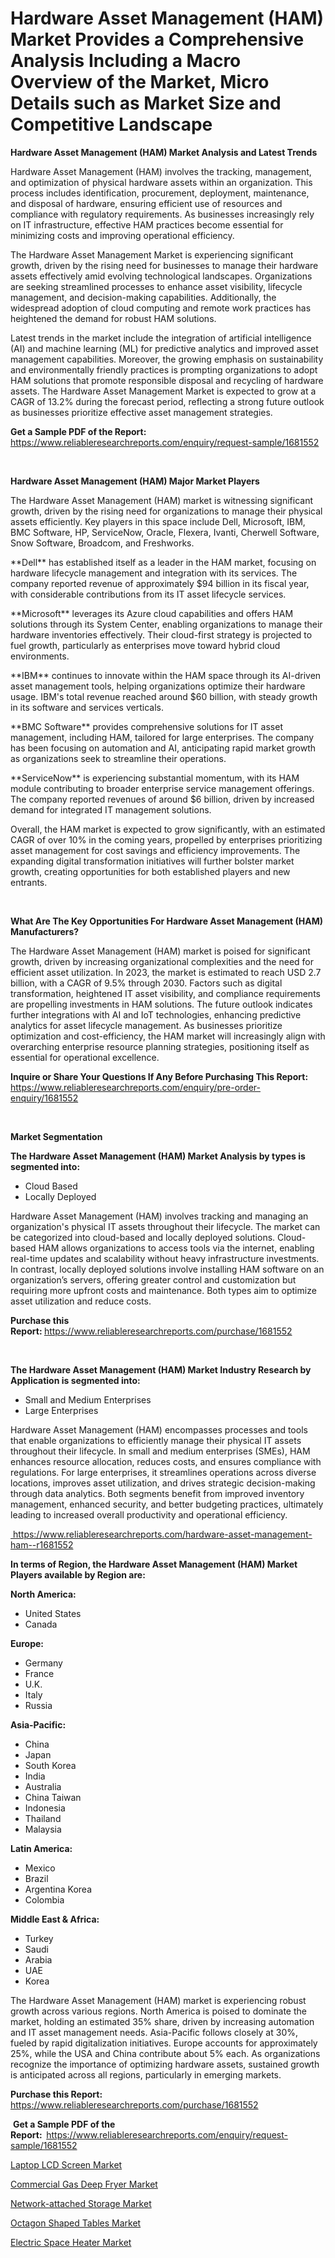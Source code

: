<p><h1>Hardware Asset Management (HAM) Market Provides a Comprehensive Analysis Including a Macro Overview of the Market, Micro Details such as Market Size and Competitive Landscape</h1></p><p><strong>Hardware Asset Management (HAM) Market Analysis and Latest Trends</strong></p>
<p><p>Hardware Asset Management (HAM) involves the tracking, management, and optimization of physical hardware assets within an organization. This process includes identification, procurement, deployment, maintenance, and disposal of hardware, ensuring efficient use of resources and compliance with regulatory requirements. As businesses increasingly rely on IT infrastructure, effective HAM practices become essential for minimizing costs and improving operational efficiency.</p><p>The Hardware Asset Management Market is experiencing significant growth, driven by the rising need for businesses to manage their hardware assets effectively amid evolving technological landscapes. Organizations are seeking streamlined processes to enhance asset visibility, lifecycle management, and decision-making capabilities. Additionally, the widespread adoption of cloud computing and remote work practices has heightened the demand for robust HAM solutions.</p><p>Latest trends in the market include the integration of artificial intelligence (AI) and machine learning (ML) for predictive analytics and improved asset management capabilities. Moreover, the growing emphasis on sustainability and environmentally friendly practices is prompting organizations to adopt HAM solutions that promote responsible disposal and recycling of hardware assets. The Hardware Asset Management Market is expected to grow at a CAGR of 13.2% during the forecast period, reflecting a strong future outlook as businesses prioritize effective asset management strategies.</p></p>
<p><strong>Get a Sample PDF of the Report:&nbsp;</strong> <a href="https://www.reliableresearchreports.com/enquiry/request-sample/1681552?utm_campaign=24&utm_medium=2&utm_source=Github&utm_content=ia&utm_term=11122024&utm_id=hardware-asset-management-ham">https://www.reliableresearchreports.com/enquiry/request-sample/1681552</a></p>
<p>&nbsp;</p>
<p><strong>Hardware Asset Management (HAM) Major Market Players</strong></p>
<p><p>The Hardware Asset Management (HAM) market is witnessing significant growth, driven by the rising need for organizations to manage their physical assets efficiently. Key players in this space include Dell, Microsoft, IBM, BMC Software, HP, ServiceNow, Oracle, Flexera, Ivanti, Cherwell Software, Snow Software, Broadcom, and Freshworks.</p><p>**Dell** has established itself as a leader in the HAM market, focusing on hardware lifecycle management and integration with its services. The company reported revenue of approximately $94 billion in its fiscal year, with considerable contributions from its IT asset lifecycle services.</p><p>**Microsoft** leverages its Azure cloud capabilities and offers HAM solutions through its System Center, enabling organizations to manage their hardware inventories effectively. Their cloud-first strategy is projected to fuel growth, particularly as enterprises move toward hybrid cloud environments.</p><p>**IBM** continues to innovate within the HAM space through its AI-driven asset management tools, helping organizations optimize their hardware usage. IBM's total revenue reached around $60 billion, with steady growth in its software and services verticals.</p><p>**BMC Software** provides comprehensive solutions for IT asset management, including HAM, tailored for large enterprises. The company has been focusing on automation and AI, anticipating rapid market growth as organizations seek to streamline their operations.</p><p>**ServiceNow** is experiencing substantial momentum, with its HAM module contributing to broader enterprise service management offerings. The company reported revenues of around $6 billion, driven by increased demand for integrated IT management solutions.</p><p>Overall, the HAM market is expected to grow significantly, with an estimated CAGR of over 10% in the coming years, propelled by enterprises prioritizing asset management for cost savings and efficiency improvements. The expanding digital transformation initiatives will further bolster market growth, creating opportunities for both established players and new entrants.</p></p>
<p>&nbsp;</p>
<p><strong>What Are The Key Opportunities For Hardware Asset Management (HAM) Manufacturers?</strong></p>
<p><p>The Hardware Asset Management (HAM) market is poised for significant growth, driven by increasing organizational complexities and the need for efficient asset utilization. In 2023, the market is estimated to reach USD 2.7 billion, with a CAGR of 9.5% through 2030. Factors such as digital transformation, heightened IT asset visibility, and compliance requirements are propelling investments in HAM solutions. The future outlook indicates further integrations with AI and IoT technologies, enhancing predictive analytics for asset lifecycle management. As businesses prioritize optimization and cost-efficiency, the HAM market will increasingly align with overarching enterprise resource planning strategies, positioning itself as essential for operational excellence.</p></p>
<p><strong>Inquire or Share Your Questions If Any Before Purchasing This Report:</strong> <a href="https://www.reliableresearchreports.com/enquiry/pre-order-enquiry/1681552?utm_campaign=24&utm_medium=2&utm_source=Github&utm_content=ia&utm_term=11122024&utm_id=hardware-asset-management-ham">https://www.reliableresearchreports.com/enquiry/pre-order-enquiry/1681552</a></p>
<p>&nbsp;</p>
<p><strong>Market Segmentation</strong></p>
<p><strong>The Hardware Asset Management (HAM) Market Analysis by types is segmented into:</strong></p>
<p><ul><li>Cloud Based</li><li>Locally Deployed</li></ul></p>
<p><p>Hardware Asset Management (HAM) involves tracking and managing an organization's physical IT assets throughout their lifecycle. The market can be categorized into cloud-based and locally deployed solutions. Cloud-based HAM allows organizations to access tools via the internet, enabling real-time updates and scalability without heavy infrastructure investments. In contrast, locally deployed solutions involve installing HAM software on an organization’s servers, offering greater control and customization but requiring more upfront costs and maintenance. Both types aim to optimize asset utilization and reduce costs.</p></p>
<p><strong>Purchase this Report:&nbsp;</strong><a href="https://www.reliableresearchreports.com/purchase/1681552?utm_campaign=24&utm_medium=2&utm_source=Github&utm_content=ia&utm_term=11122024&utm_id=hardware-asset-management-ham">https://www.reliableresearchreports.com/purchase/1681552</a></p>
<p>&nbsp;</p>
<p><strong>The Hardware Asset Management (HAM) Market Industry Research by Application is segmented into:</strong></p>
<p><ul><li>Small and Medium Enterprises</li><li>Large Enterprises</li></ul></p>
<p><p>Hardware Asset Management (HAM) encompasses processes and tools that enable organizations to efficiently manage their physical IT assets throughout their lifecycle. In small and medium enterprises (SMEs), HAM enhances resource allocation, reduces costs, and ensures compliance with regulations. For large enterprises, it streamlines operations across diverse locations, improves asset utilization, and drives strategic decision-making through data analytics. Both segments benefit from improved inventory management, enhanced security, and better budgeting practices, ultimately leading to increased overall productivity and operational efficiency.</p></p>
<p><a href="https://www.reliableresearchreports.com/hardware-asset-management-ham--r1681552?utm_campaign=24&utm_medium=2&utm_source=Github&utm_content=ia&utm_term=11122024&utm_id=hardware-asset-management-ham">&nbsp;https://www.reliableresearchreports.com/hardware-asset-management-ham--r1681552</a></p>
<p><strong>In terms of Region, the Hardware Asset Management (HAM) Market Players available by Region are:</strong></p>
<p>
    <p> <strong> North America: </strong>
        <ul>
            <li>United States</li>
            <li>Canada</li>
        </ul>
        </p> 
    <p> <strong> Europe: </strong>
        <ul>
            <li>Germany</li>
            <li>France</li>
            <li>U.K.</li>
            <li>Italy</li>
            <li>Russia</li>
        </ul>
        </p> 
    <p> <strong> Asia-Pacific: </strong>
        <ul>
            <li>China</li>
            <li>Japan</li>
            <li>South Korea</li>
            <li>India</li>
            <li>Australia</li>
            <li>China Taiwan</li>
            <li>Indonesia</li>
            <li>Thailand</li>
            <li>Malaysia</li>
        </ul>
        </p> 
    <p> <strong> Latin America: </strong>
        <ul>
            <li>Mexico</li>
            <li>Brazil</li>
            <li>Argentina Korea</li>
            <li>Colombia</li>
        </ul>
        </p> 
    <p> <strong> Middle East & Africa: </strong>
        <ul>
            <li>Turkey</li>
            <li>Saudi</li>
            <li>Arabia</li>
            <li>UAE</li>
            <li>Korea</li>
        </ul>
    </p>
    </p>
<p><p>The Hardware Asset Management (HAM) market is experiencing robust growth across various regions. North America is poised to dominate the market, holding an estimated 35% share, driven by increasing automation and IT asset management needs. Asia-Pacific follows closely at 30%, fueled by rapid digitalization initiatives. Europe accounts for approximately 25%, while the USA and China contribute about 5% each. As organizations recognize the importance of optimizing hardware assets, sustained growth is anticipated across all regions, particularly in emerging markets.</p></p>
<p><strong>Purchase this Report: </strong><a href="https://www.reliableresearchreports.com/purchase/1681552?utm_campaign=24&utm_medium=2&utm_source=Github&utm_content=ia&utm_term=11122024&utm_id=hardware-asset-management-ham">https://www.reliableresearchreports.com/purchase/1681552</a></p>
<p>&nbsp;<strong>Get a Sample PDF of the Report:&nbsp;&nbsp;</strong><a href="https://www.reliableresearchreports.com/enquiry/request-sample/1681552?utm_campaign=24&utm_medium=2&utm_source=Github&utm_content=ia&utm_term=11122024&utm_id=hardware-asset-management-ham">https://www.reliableresearchreports.com/enquiry/request-sample/1681552</a></p>
<p><strong></strong></p>
<p><p><a href="https://github.com/JosephineMcguire65/Market-Research-Report-List-1/blob/main/laptop-lcd-screen-market.md?utm_campaign=24&utm_medium=2&utm_source=Github&utm_content=ia&utm_term=11122024&utm_id=hardware-asset-management-ham">Laptop LCD Screen Market</a></p><p><a href="https://www.linkedin.com/pulse/commercial-gas-deep-fryer-market-size-set-grow-rapidly-over-jd2fe?utm_campaign=24&utm_medium=2&utm_source=Github&utm_content=ia&utm_term=11122024&utm_id=hardware-asset-management-ham">Commercial Gas Deep Fryer Market</a></p><p><a href="https://github.com/YashRP12/Market-Research-Report-List-6/blob/main/network-attached-storage-market.md?utm_campaign=24&utm_medium=2&utm_source=Github&utm_content=ia&utm_term=11122024&utm_id=hardware-asset-management-ham">Network-attached Storage Market</a></p><p><a href="https://www.linkedin.com/pulse/growth-trajectory-octagon-shaped-tables-market-2024-2031-projected-4v3le?utm_campaign=24&utm_medium=2&utm_source=Github&utm_content=ia&utm_term=11122024&utm_id=hardware-asset-management-ham">Octagon Shaped Tables Market</a></p><p><a href="https://www.linkedin.com/pulse/electric-space-heater-market-expected-continue-its-upward-byape?utm_campaign=24&utm_medium=2&utm_source=Github&utm_content=ia&utm_term=11122024&utm_id=hardware-asset-management-ham">Electric Space Heater Market</a></p></p>